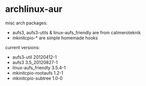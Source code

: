 archlinux-aur
=============

misc arch packages:

* aufs3, aufs3-utils & linux-aufs_friendly are from calimeroteknik
* mkinitcpio-* are simple homemade hooks

current versions:

* aufs3-util                20120412-1
* aufs3                     3.5_20120827-1
* linux-aufs_friendly       3.5.4-1
* mkinitcpio-rootaufs       1.2-1
* mkinitcpio-subtree        1.0-0
